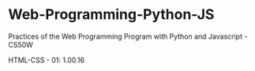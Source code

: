 # Web-Programming-Python-JS
Practices of the Web Programming Program with Python and Javascript - CS50W

HTML-CSS - 01: 1.00.16
